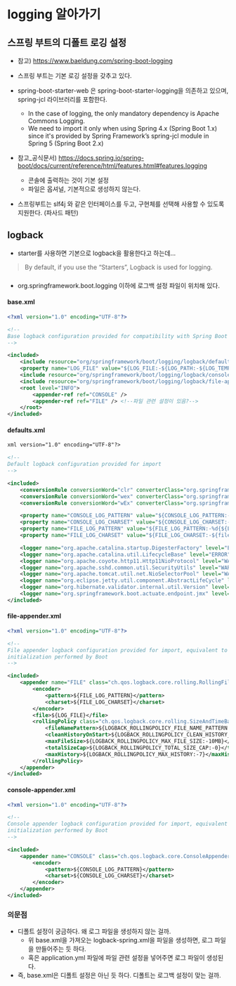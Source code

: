 # logging 알아가기

## 스프링 부트의 디폴트 로깅 설정
- 참고) https://www.baeldung.com/spring-boot-logging
- 스프링 부트는 기본 로깅 설정을 갖추고 있다.
- spring-boot-starter-web 은 spring-boot-starter-logging을 의존하고 있으며, spring-jcl 라이브러리를 포함한다.
  - In the case of logging, the only mandatory dependency is Apache Commons Logging.
  - We need to import it only when using Spring 4.x (Spring Boot 1.x) since it's provided by Spring Framework’s spring-jcl module in Spring 5 (Spring Boot 2.x)

- 참고_공식문서) https://docs.spring.io/spring-boot/docs/current/reference/html/features.html#features.logging
  - 콘솔에 출력하는 것이 기본 설정
  - 파일은 옵셔널, 기본적으로 생성하지 않는다.
 
- 스프링부트는 slf4j 와 같은 인터페이스를 두고, 구현체를 선택해 사용할 수 있도록 지원한다. (파사드 패턴)

## logback
- starter를 사용하면 기본으로 logback을 활용한다고 하는데... 
> By default, if you use the “Starters”, Logback is used for logging.
  
### 
- org.springframework.boot.logging 이하에 로그백 설정 파일이 위치해 있다.

#### base.xml
```xml
<?xml version="1.0" encoding="UTF-8"?>

<!--
Base logback configuration provided for compatibility with Spring Boot 1.1
-->

<included>
	<include resource="org/springframework/boot/logging/logback/defaults.xml" />
	<property name="LOG_FILE" value="${LOG_FILE:-${LOG_PATH:-${LOG_TEMP:-${java.io.tmpdir:-/tmp}}}/spring.log}"/> <!--파일 관련 설정이 있음?-->
	<include resource="org/springframework/boot/logging/logback/console-appender.xml" />
	<include resource="org/springframework/boot/logging/logback/file-appender.xml" />
	<root level="INFO">
		<appender-ref ref="CONSOLE" />
		<appender-ref ref="FILE" /> <!--파일 관련 설정이 있음?-->
	</root>
</included>
```

#### defaults.xml
```xml
xml version="1.0" encoding="UTF-8"?>

<!--
Default logback configuration provided for import
-->

<included>
	<conversionRule conversionWord="clr" converterClass="org.springframework.boot.logging.logback.ColorConverter" />
	<conversionRule conversionWord="wex" converterClass="org.springframework.boot.logging.logback.WhitespaceThrowableProxyConverter" />
	<conversionRule conversionWord="wEx" converterClass="org.springframework.boot.logging.logback.ExtendedWhitespaceThrowableProxyConverter" />

	<property name="CONSOLE_LOG_PATTERN" value="${CONSOLE_LOG_PATTERN:-%clr(%d{${LOG_DATEFORMAT_PATTERN:-yyyy-MM-dd HH:mm:ss.SSS}}){faint} %clr(${LOG_LEVEL_PATTERN:-%5p}) %clr(${PID:- }){magenta} %clr(---){faint} %clr([%15.15t]){faint} %clr(%-40.40logger{39}){cyan} %clr(:){faint} %m%n${LOG_EXCEPTION_CONVERSION_WORD:-%wEx}}"/>
	<property name="CONSOLE_LOG_CHARSET" value="${CONSOLE_LOG_CHARSET:-${file.encoding:-UTF-8}}"/>
	<property name="FILE_LOG_PATTERN" value="${FILE_LOG_PATTERN:-%d{${LOG_DATEFORMAT_PATTERN:-yyyy-MM-dd HH:mm:ss.SSS}} ${LOG_LEVEL_PATTERN:-%5p} ${PID:- } --- [%t] %-40.40logger{39} : %m%n${LOG_EXCEPTION_CONVERSION_WORD:-%wEx}}"/>
	<property name="FILE_LOG_CHARSET" value="${FILE_LOG_CHARSET:-${file.encoding:-UTF-8}}"/>

	<logger name="org.apache.catalina.startup.DigesterFactory" level="ERROR"/>
	<logger name="org.apache.catalina.util.LifecycleBase" level="ERROR"/>
	<logger name="org.apache.coyote.http11.Http11NioProtocol" level="WARN"/>
	<logger name="org.apache.sshd.common.util.SecurityUtils" level="WARN"/>
	<logger name="org.apache.tomcat.util.net.NioSelectorPool" level="WARN"/>
	<logger name="org.eclipse.jetty.util.component.AbstractLifeCycle" level="ERROR"/>
	<logger name="org.hibernate.validator.internal.util.Version" level="WARN"/>
	<logger name="org.springframework.boot.actuate.endpoint.jmx" level="WARN"/>
</included>
```

#### file-appender.xml
```xml
<?xml version="1.0" encoding="UTF-8"?>

<!--
File appender logback configuration provided for import, equivalent to the programmatic
initialization performed by Boot
-->

<included>
	<appender name="FILE" class="ch.qos.logback.core.rolling.RollingFileAppender">
		<encoder>
			<pattern>${FILE_LOG_PATTERN}</pattern>
			<charset>${FILE_LOG_CHARSET}</charset>
		</encoder>
		<file>${LOG_FILE}</file>
		<rollingPolicy class="ch.qos.logback.core.rolling.SizeAndTimeBasedRollingPolicy">
			<fileNamePattern>${LOGBACK_ROLLINGPOLICY_FILE_NAME_PATTERN:-${LOG_FILE}.%d{yyyy-MM-dd}.%i.gz}</fileNamePattern>
			<cleanHistoryOnStart>${LOGBACK_ROLLINGPOLICY_CLEAN_HISTORY_ON_START:-false}</cleanHistoryOnStart>
			<maxFileSize>${LOGBACK_ROLLINGPOLICY_MAX_FILE_SIZE:-10MB}</maxFileSize>
			<totalSizeCap>${LOGBACK_ROLLINGPOLICY_TOTAL_SIZE_CAP:-0}</totalSizeCap>
			<maxHistory>${LOGBACK_ROLLINGPOLICY_MAX_HISTORY:-7}</maxHistory>
		</rollingPolicy>
	</appender>
</included>
```
#### console-appender.xml
```xml
<?xml version="1.0" encoding="UTF-8"?>

<!--
Console appender logback configuration provided for import, equivalent to the programmatic
initialization performed by Boot
-->

<included>
	<appender name="CONSOLE" class="ch.qos.logback.core.ConsoleAppender">
		<encoder>
			<pattern>${CONSOLE_LOG_PATTERN}</pattern>
			<charset>${CONSOLE_LOG_CHARSET}</charset>
		</encoder>
	</appender>
</included>

```
### 의문점
- 디폴트 설정이 궁금하다. 왜 로그 파일을 생성하지 않는 걸까. 
  - 위 base.xml을 가져오는 logback-spring.xml을 파일을 생성하면, 로그 파일을 만들어주는 듯 하다.
  - 혹은 application.yml 파일에 파일 관련 설정을 넣어주면 로그 파일이 생성된다.
- 즉, base.xml은 디폴트 설정은 아닌 듯 하다. 디폴트는 로그백 설정이 맞는 걸까.
  
